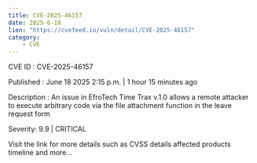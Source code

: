 ```yaml
---
title: CVE-2025-46157
date: 2025-6-18
lien: "https://cvefeed.io/vuln/detail/CVE-2025-46157"
category:
    - CVE
---
```


CVE ID : CVE-2025-46157

Published :  June 18
2025
2:15 p.m. | 1 hour
15 minutes ago

Description : An issue in EfroTech Time Trax v.1.0 allows a remote attacker to execute arbitrary code via the file attachment function in the leave request form

Severity: 9.9 | CRITICAL

Visit the link for more details
such as CVSS details
affected products
timeline
and more...
